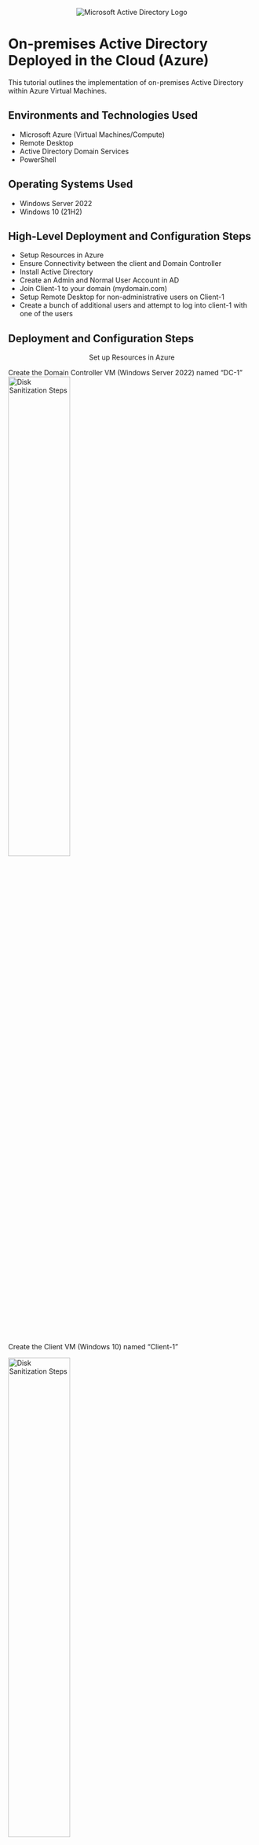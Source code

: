 <p align="center">
<img src="https://i.imgur.com/pU5A58S.png" alt="Microsoft Active Directory Logo"/>
</p>

<h1>On-premises Active Directory Deployed in the Cloud (Azure)</h1>
This tutorial outlines the implementation of on-premises Active Directory within Azure Virtual Machines.<br />

<h2>Environments and Technologies Used</h2>

- Microsoft Azure (Virtual Machines/Compute)
- Remote Desktop
- Active Directory Domain Services
- PowerShell

<h2>Operating Systems Used </h2>

- Windows Server 2022
- Windows 10 (21H2)

<h2>High-Level Deployment and Configuration Steps</h2>

- Setup Resources in Azure
- Ensure Connectivity between the client and Domain Controller
- Install Active Directory
- Create an Admin and Normal User Account in AD
- Join Client-1 to your domain (mydomain.com)
- Setup Remote Desktop for non-administrative users on Client-1
- Create a bunch of additional users and attempt to log into client-1 with one of the users

<h2>Deployment and Configuration Steps</h2>
<p align="center">
Set up Resources in Azure
<p> Create the Domain Controller VM (Windows Server 2022) named “DC-1”
<img src="https://imgur.com/q1s2Z1j.png" height="50%" width="50%" alt="Disk Sanitization Steps"/><p>
<p> 
Create the Client VM (Windows 10) named “Client-1”
<p>
<img src="https://imgur.com/la5JukB.png" height="50%" width="50%" alt="Disk Sanitization Steps"/>
<p>
Set Domain Controller’s NIC Private IP address to be static
<p> DC-1 VM > Networking > Network Interface > IP Configuration
  
<img src="https://imgur.com/VtpsKIZ.png" height="50%" width="50%" alt="Disk Sanitization Steps"/></p>
</p>
</p>
<p align="center">
Ensure Connectivity between the client and Domain Controller
<p>Login to Client-1 with Remote Desktop and ping DC-1’s private IP address with ping -t <ip address> (perpetual ping)
<p>
<img src="https://imgur.com/PqzV5uT.png" height="70%" width="70%" alt="Disk Sanitization Steps"/>
</p>
<p>
Login to the Domain Controller and enable ICMPv4 on the local windows Firewall
<p>

<img src="https://imgur.com/mOid39W.png" height="70%" width="70%" alt="Disk Sanitization Steps"/>
<p>

Check back at Client-1 to see the ping succeed
<p>
<img src="https://imgur.com/L0mS7Go.png" height="70%" width="70%" alt="Disk Sanitization Steps"/>
</p>

<p align="center">
Install Active Directory
<p> Login to DC-1 and install Active Directory Domain Services

<p>
<img src="https://imgur.com/OzIcXK5.png" height="70%" width="70%" alt="Disk Sanitization Steps"/>
<p>
Promote as a Domain Controller
<p>
<img src="https://imgur.com/4mv0SQJ.png" height="100%" width="100%" alt="Disk Sanitization Steps"/>
<p>
Setup a new forest as mydomain.com (can be anything, just remember what it is)
<p>
<img src="https://imgur.com/YQsYsTo.png" height="60%" width="60%" alt="Disk Sanitization Steps"/>
<p>
Restart and then log back into DC-1 as user: mydomain.com\labuser
<p>
<img src="https://imgur.com/miWH0Na.png" height="70%" width="70%" alt="Disk Sanitization Steps"/>
</p>
<p align="center">
Create an Admin and Normal User Account in Active Directory
<p> Active Directory Users and Computers (ADUC), create an Organizational Unit (OU) called “_EMPLOYEES” & "ADMINS"
<p>
<img src="https://imgur.com/S5GKLdP.png" height="70%" width="70%" alt="Disk Sanitization Steps"/>
<img src="https://imgur.com/S2WYvhP.png" height="70%" width="70%" alt="Disk Sanitization Steps"/>
<p>
Create a new employee named “Jane Doe” (same password) with the username of “jane_admin”
<p>
<img src="https://i.imgur.com/ZgLdkVO.png" height="70%" width="70%" alt="Disk Sanitization Steps"/>
<p>
Add jane_admin to the “Domain Admins” Security Group
<p>
<img src="https://i.imgur.com/nq2xZzz.png" height="70%" width="70%" alt="Disk Sanitization Steps"/>
<p>
Log out/close the Remote Desktop connection to DC-1 and log back in as “mydomain.com\jane_admin”
<p>
<img src="https://imgur.com/UztSnn7.png" height="60%" width="60%" alt="Disk Sanitization Steps"/>
<p>
  
</p>
<br />
<p align="center">
Join Client-1 to your domain (mydomain.com)
<p> From the Azure Portal, set Client-1’s DNS settings to the DC’s Private IP address
<p>
<img src="https://imgur.com/AgZ9aTI.png" height="80%" width="80%" alt="Disk Sanitization Steps"/>
<p> From the Azure Portal, restart Client-1
<p> Login to Client-1 (Remote Desktop) as the original local admin (labuser) and join it to the domain (computer will restart)  
<p>
<img src="https://imgur.com/TlFHF7T.png" height="40%" width="40%" alt="Disk Sanitization Steps"/>

<p>
Login to the Domain Controller (Remote Desktop) and verify Client-1 shows up in Active Directory Users and Computers (ADUC) inside the “Computers” container on the root of the domain
<p> Create a new OU named “_CLIENTS” and drag Client-1 into there
<p>
<img src="https://imgur.com/l2FNctc.png" height="60%" width="60%" alt="Disk Sanitization Steps"/>




<p align="center">
Setup Remote Desktop for non-administrative users on Client-1





<p align="center">
Create a bunch of additional users and attempt to log into client-1 with one of the users
